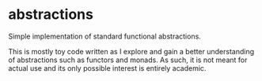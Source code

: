 # abstractions
Simple implementation of standard functional abstractions.

This is mostly toy code written as I explore and gain a better understanding of abstractions such as functors and
monads. As such, it is not meant for actual use and its only possible interest is entirely academic.
